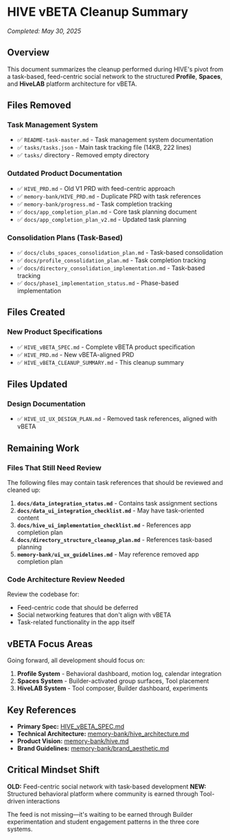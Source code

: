 # HIVE vBETA Cleanup Summary

*Completed: May 30, 2025*

## Overview

This document summarizes the cleanup performed during HIVE's pivot from a task-based, feed-centric social network to the structured **Profile**, **Spaces**, and **HiveLAB** platform architecture for vBETA.

## Files Removed

### Task Management System
- ✅ `README-task-master.md` - Task management system documentation
- ✅ `tasks/tasks.json` - Main task tracking file (14KB, 222 lines)
- ✅ `tasks/` directory - Removed empty directory

### Outdated Product Documentation
- ✅ `HIVE_PRD.md` - Old V1 PRD with feed-centric approach
- ✅ `memory-bank/HIVE_PRD.md` - Duplicate PRD with task references
- ✅ `memory-bank/progress.md` - Task completion tracking
- ✅ `docs/app_completion_plan.md` - Core task planning document
- ✅ `docs/app_completion_plan_v2.md` - Updated task planning

### Consolidation Plans (Task-Based)
- ✅ `docs/clubs_spaces_consolidation_plan.md` - Task-based consolidation
- ✅ `docs/profile_consolidation_plan.md` - Task completion tracking
- ✅ `docs/directory_consolidation_implementation.md` - Task-based tracking
- ✅ `docs/phase1_implementation_status.md` - Phase-based implementation

## Files Created

### New Product Specifications
- ✅ `HIVE_vBETA_SPEC.md` - Complete vBETA product specification
- ✅ `HIVE_PRD.md` - New vBETA-aligned PRD
- ✅ `HIVE_vBETA_CLEANUP_SUMMARY.md` - This cleanup summary

## Files Updated

### Design Documentation
- ✅ `HIVE_UI_UX_DESIGN_PLAN.md` - Removed task references, aligned with vBETA

## Remaining Work

### Files That Still Need Review
The following files may contain task references that should be reviewed and cleaned up:

1. **`docs/data_integration_status.md`** - Contains task assignment sections
2. **`docs/data_ui_integration_checklist.md`** - May have task-oriented content
3. **`docs/hive_ui_implementation_checklist.md`** - References app completion plan
4. **`docs/directory_structure_cleanup_plan.md`** - References task-based planning
5. **`memory-bank/ui_ux_guidelines.md`** - May reference removed app completion plan

### Code Architecture Review Needed
Review the codebase for:
- Feed-centric code that should be deferred
- Social networking features that don't align with vBETA
- Task-related functionality in the app itself

## vBETA Focus Areas

Going forward, all development should focus on:

1. **Profile System** - Behavioral dashboard, motion log, calendar integration
2. **Spaces System** - Builder-activated group surfaces, Tool placement
3. **HiveLAB System** - Tool composer, Builder dashboard, experiments

## Key References

- **Primary Spec:** [HIVE_vBETA_SPEC.md](mdc:HIVE_vBETA_SPEC.md)
- **Technical Architecture:** [memory-bank/hive_architecture.md](mdc:memory-bank/hive_architecture.md)
- **Product Vision:** [memory-bank/hive.md](mdc:memory-bank/hive.md)
- **Brand Guidelines:** [memory-bank/brand_aesthetic.md](mdc:memory-bank/brand_aesthetic.md)

## Critical Mindset Shift

**OLD:** Feed-centric social network with task-based development
**NEW:** Structured behavioral platform where community is earned through Tool-driven interactions

The feed is not missing—it's waiting to be earned through Builder experimentation and student engagement patterns in the three core systems. 